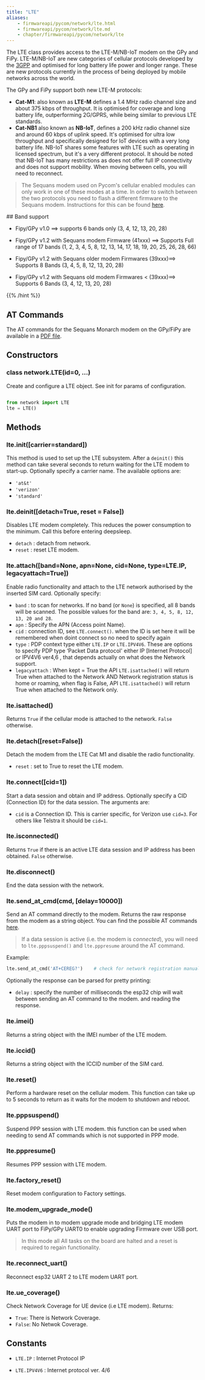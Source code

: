 ```yaml
---
title: "LTE"
aliases:
    - firmwareapi/pycom/network/lte.html
    - firmwareapi/pycom/network/lte.md
    - chapter/firmwareapi/pycom/network/lte
---
```


The LTE class provides access to the LTE-M/NB-IoT modem on the GPy and FiPy. LTE-M/NB-IoT are new categories of cellular protocols developed by the [3GPP](http://www.3gpp.org) and optimised for long battery life power and longer range. These are new protocols currently in the process of being deployed by mobile networks across the world.

The GPy and FiPy support both new LTE-M protocols:

* **Cat-M1**: also known as **LTE-M** defines a 1.4 MHz radio channel size and about 375 kbps of throughput. It is optimised for coverage and long battery life, outperforming 2G/GPRS, while being similar to previous LTE standards.
* **Cat-NB1** also known as **NB-IoT**, defines a 200 kHz radio channel size and around 60 kbps of uplink speed. It's optimised for ultra low throughput and specifically designed for IoT devices with a very long battery life. NB-IoT shares some features with LTE such as operating in licensed spectrum, but it's a very different protocol. It should be noted that NB-IoT has many restrictions as does not offer full IP connectivity and does not support mobility. When moving between cells, you will need to reconnect.

> The Sequans modem used on Pycom's cellular enabled modules can only work in one of these modes at a time. In order to switch between the two protocols you need to flash a different firmware to the Sequans modem. Instructions for this can be found [here](/updatefirmware/lte/).


## Band support

- Fipy/GPy v1.0 ==> supports 6 bands only (3, 4, 12, 13, 20, 28)

- Fipy/GPy v1.2  with Sequans modem Firmware (41xxx) ==> Supports Full range of 17 bands (1, 2, 3, 4, 5, 8, 12, 13, 14, 17, 18, 19, 20, 25, 26, 28, 66)

- Fipy/GPy v1.2  with Sequans older modem Firmwares  (39xxx)==> Supports 8 Bands (3, 4, 5, 8, 12, 13, 20, 28)

- Fipy/GPy v1.2  with Sequans old modem Firmwares  < (39xxx)==> Supports 6 Bands (3, 4, 12, 13, 20, 28)

{{% /hint %}}

## AT Commands

The AT commands for the Sequans Monarch modem on the GPy/FiPy are available in a [PDF file](/gitbook/assets/Monarch-LR5110-ATCmdRefMan-rev6_noConfidential.pdf).


## Constructors

### class network.LTE(id=0, ...)

Create and configure a LTE object. See init for params of configuration.

```python

from network import LTE
lte = LTE()
```

## Methods

### lte.init([carrier=standard])

This method is used to set up the LTE subsystem. After a `deinit()` this method can take several seconds to return waiting for the LTE modem to start-up. Optionally specify a carrier name. The available options are: 
* `'at&t'`
* `'verizon'`
* `'standard'`


### lte.deinit([detach=True, reset = False])

Disables LTE modem completely. This reduces the power consumption to the minimum. Call this before entering deepsleep.

* `detach` : detach from network.
* `reset` : reset LTE modem.

### lte.attach([band=None, apn=None, cid=None, type=LTE.IP, legacyattach=True])

Enable radio functionality and attach to the LTE network authorised by the inserted SIM card. Optionally specify:

* `band` : to scan for networks. If no band (or `None`) is specified, all 8 bands will be scanned. The possible values for the band are: `3, 4, 5, 8, 12, 13, 20 and 28`.
* `apn` : Specify the APN (Access point Name).
* `cid` : connection ID, see `LTE.connect()`. when the ID is set here it will be remembered when doint connect so no need to specify again
* `type` : PDP context type either `LTE.IP` or `LTE.IPV4V6`. These are options to specify PDP type ‘Packet Data protocol' either IP [Internet Protocol] or IPV4V6 ver4,6 , that depends actually on what does the Network support.
* `legacyattach` : When kept = True the API `LTE.isattached()` will return True when attached to the Network AND Network registration status is home or roaming, when flag is False, API `LTE.isattached()` will return True when attached to the Network only.



### lte.isattached()

Returns `True` if the cellular mode is attached to the network. `False` otherwise.

### lte.detach([reset=False])

Detach the modem from the LTE Cat M1 and disable the radio functionality.

* `reset` : set to True to reset the LTE modem.

### lte.connect([cid=1])

Start a data session and obtain and IP address. Optionally specify a CID (Connection ID) for the data session. The arguments are:

* `cid` is a Connection ID. This is carrier specific, for Verizon use `cid=3`. For others like Telstra it should be `cid=1`.

### lte.isconnected()

Returns `True` if there is an active LTE data session and IP address has been obtained. `False` otherwise.

### lte.disconnect()

End the data session with the network.

### lte.send_at_cmd(cmd, [delay=10000])

Send an AT command directly to the modem. Returns the raw response from the modem as a string object. You can find the possible AT commands [here](/gitbook/assets/Monarch-LR5110-ATCmdRefMan-rev6_noConfidential.pdf).

>If a data session is active (i.e. the modem is _connected_), you will need to `lte.pppsuspend()` and `lte.pppresume` around the AT command.

Example:

```python
lte.send_at_cmd('AT+CEREG?')    # check for network registration manually (sames as lte.isattached())
```

Optionally the response can be parsed for pretty printing:

* `delay` : specify the number of milliseconds the esp32 chip will wait between sending an AT command to the modem. and reading the response.

### lte.imei()

Returns a string object with the IMEI number of the LTE modem.

### lte.iccid()

Returns a string object with the ICCID number of the SIM card.

### lte.reset()

Perform a hardware reset on the cellular modem. This function can take up to 5 seconds to return as it waits for the modem to shutdown and reboot.

### lte.pppsuspend()

Suspend PPP session with LTE modem. this function can be used when needing to send AT commands which is not supported in PPP mode.

### lte.pppresume()

Resumes PPP session with LTE modem.

### lte.factory_reset()

Reset modem configuration to Factory settings.

### lte.modem_upgrade_mode()

Puts the modem in to modem upgrade mode and bridging LTE modem UART port to FiPy/GPy UART0 to enable upgrading Firmware over USB port.

> In this mode all All tasks on the board are halted and a reset is required to regain functionality.

### lte.reconnect_uart()

Reconnect esp32 UART 2 to LTE modem UART port.

### lte.ue_coverage()

Check Network Coverage for UE device (i.e LTE modem). Returns:

* `True`: There is Network Coverage.
* `False`: No Netwok Coverage.


## Constants

- `LTE.IP` : Internet Protocol IP

- `LTE.IPV4V6` : Internet protocol ver. 4/6

